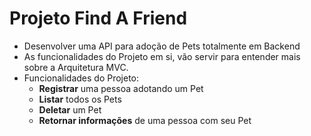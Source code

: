 # Projeto Find A Friend
- Desenvolver uma API para adoção de Pets totalmente em Backend
- As funcionalidades do Projeto em si, vão servir para entender mais sobre a Arquitetura MVC.
- Funcionalidades do Projeto:
  - **Registrar** uma pessoa adotando um Pet
  - **Listar** todos os Pets
  - **Deletar** um Pet
  - **Retornar informações** de uma pessoa com seu Pet
